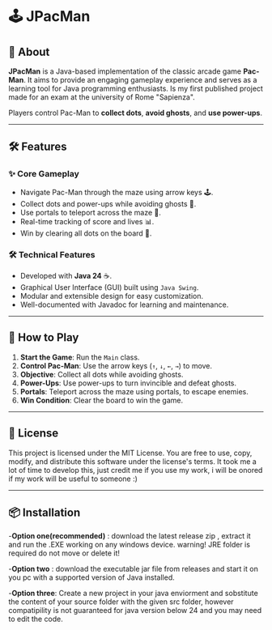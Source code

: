 # 🕹️ JPacMan

## 📖 About

**JPacMan** is a Java-based implementation of the classic arcade game **Pac-Man**. It aims to provide an engaging gameplay experience and serves as a learning tool for Java programming enthusiasts. Is my first published project made for an exam at the university of Rome "Sapienza".

Players control Pac-Man to **collect dots**, **avoid ghosts**, and **use power-ups**. 

---

## 🛠️ Features

### ✨ Core Gameplay
- Navigate Pac-Man through the maze using arrow keys 🕹️.
- Collect dots and power-ups while avoiding ghosts 👻.
- Use portals to teleport across the maze 🌌.
- Real-time tracking of score and lives 📊.
- Win by clearing all dots on the board 🎉.

### 🛠️ Technical Features
- Developed with **Java 24** ☕.
- Graphical User Interface (GUI) built using `Java Swing`.
- Modular and extensible design for easy customization.
- Well-documented with Javadoc for learning and maintenance.

---

## 🚀 How to Play

1. **Start the Game**: Run the `Main` class.
2. **Control Pac-Man**: Use the arrow keys (`↑`, `↓`, `←`, `→`) to move.
3. **Objective**: Collect all dots while avoiding ghosts.
4. **Power-Ups**: Use power-ups to turn invincible and defeat ghosts.
5. **Portals**: Teleport across the maze using portals, to escape enemies.
6. **Win Condition**: Clear the board to win the game.

---

## 📝 License

This project is licensed under the MIT License. You are free to use, copy, modify, and distribute this software under the license's terms.
It took me a lot of time to develop this, just credit me if you use my work, i will be onored if my work will be useful to someone :)

---

## 📦 Installation

-**Option one(recommended)** : download the latest release zip , extract it and run the .EXE working on any windows device.
      warning! JRE folder is required do not move or delete it!

-**Option two** : download the executable jar file from releases and start it on you pc with a supported version of Java installed.

-**Option three**: Create a new project in your java enviorment and sobstitute the content of your source folder with the given src folder, 
        however compatipility is not guaranteed for java version below 24 and you may need to edit the code.



